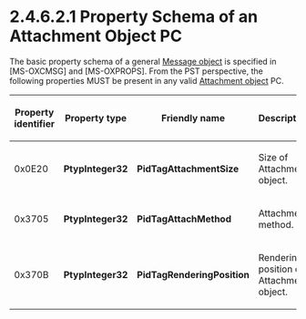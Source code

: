 <html dir="LTR" xmlns:mshelp="http://msdn.microsoft.com/mshelp" xmlns:ddue="http://ddue.schemas.microsoft.com/authoring/2003/5" xmlns:xlink="http://www.w3.org/1999/xlink" xmlns:tool="http://www.microsoft.com/tooltip">
    <head>
        <meta http-equiv="Content-Type" content="text/html; CHARSET=utf-8"></meta>
        <meta name="save" content="history"></meta>
        <title>2.4.6.2.1 Property Schema of an Attachment Object PC</title>
        <xml>
            <mshelp:toctitle title="2.4.6.2.1 Property Schema of an Attachment Object PC"></mshelp:toctitle>
            <mshelp:rltitle title="[MS-PST]: Property Schema of an Attachment Object PC"></mshelp:rltitle>
            <mshelp:keyword index="A" term="37b3a8d1-acde-4759-820d-6febd7befba8"></mshelp:keyword>
            <mshelp:attr name="DCSext.ContentType" value="open specification"></mshelp:attr>
            <mshelp:attr name="AssetID" value="37b3a8d1-acde-4759-820d-6febd7befba8"></mshelp:attr>
            <mshelp:attr name="TopicType" value="kbRef"></mshelp:attr>
            <mshelp:attr name="DCSext.Title" value="[MS-PST]: Property Schema of an Attachment Object PC" />
        </xml>
    </head>
    <body>
        <div id="header">
            <h1 class="heading">2.4.6.2.1 Property Schema of an Attachment Object PC</h1>
        </div>
        <div id="mainSection">
            <div id="mainBody">
                <div id="allHistory" class="saveHistory"></div>
                <div id="sectionSection0" class="section" name="collapseableSection">
                    

<p>The basic property schema of a general <a href="08220cc9-69b1-4072-a2e7-2a0ff201d505.md#gt_b6c15d0c-d992-421d-ba96-99d3b63894cf">Message object</a> is specified
in <mshelp:link keywords="7fd7ec40-deec-4c06-9493-1bc06b349682" tabindex="0">[MS-OXCMSG]</mshelp:link>
and <mshelp:link keywords="f6ab1613-aefe-447d-a49c-18217230b148" tabindex="0">[MS-OXPROPS]</mshelp:link>.
From the PST perspective, the following properties MUST be present in any valid
<a href="08220cc9-69b1-4072-a2e7-2a0ff201d505.md#gt_6ab4cacc-0e1a-4843-b9e5-4f1fee5a695a">Attachment object</a> PC.</p>

<table>
 <thead>
  <tr>
   <th>
   <p>Property
   identifier</p>
   </th>
   <th>
   <p>Property
   type</p>
   </th>
   <th>
   <p>Friendly
   name</p>
   </th>
   <th>
   <p>Description</p>
   </th>
  </tr>
 </thead>
 <tr>
  <td>
  <p>0x0E20</p>
  </td>
  <td>
  <p><b>PtypInteger32</b></p>
  </td>
  <td>
  <p><b>PidTagAttachmentSize</b></p>
  </td>
  <td>
  <p>Size
  of Attachment object.</p>
  </td>
 </tr>
 <tr>
  <td>
  <p>0x3705</p>
  </td>
  <td>
  <p><b>PtypInteger32</b></p>
  </td>
  <td>
  <p><b>PidTagAttachMethod</b></p>
  </td>
  <td>
  <p>Attachment
  method.</p>
  </td>
 </tr>
 <tr>
  <td>
  <p>0x370B</p>
  </td>
  <td>
  <p><b>PtypInteger32</b></p>
  </td>
  <td>
  <p><b>PidTagRenderingPosition</b></p>
  </td>
  <td>
  <p>Rendering
  position of Attachment object.</p>
  </td>
 </tr>
</table>

<p> </p>
                </div>
            </div>
        </div>
    </body>
</html>